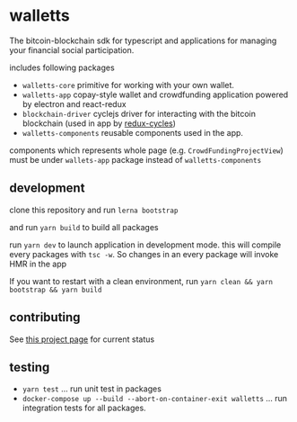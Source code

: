 # walletts

The bitcoin-blockchain sdk for typescript and applications for managing your financial social participation.

includes following packages 
* `walletts-core` primitive for working with your own wallet.
* `walletts-app` copay-style wallet and crowdfunding application powered by electron and react-redux
* `blockchain-driver` cyclejs driver for interacting with the bitcoin blockchain
(used in app by [redux-cycles](https://github.com/cyclejs-community/redux-cycles))
* `walletts-components` reusable components used in the app.

components which represents whole page (e.g. `CrowdFundingProjectView`) must be under `wallets-app` package instead of `walletts-components`

## development

clone this repository and run
`lerna bootstrap`

and
run `yarn build` to build all packages

run `yarn dev` to launch application in development mode. this will compile every packages with `tsc -w`.
So changes in an every package will invoke HMR in the app

If you want to restart with a clean environment, run
`yarn clean && yarn bootstrap && yarn build`

## contributing

See [this project page](https://github.com/joemphilips/cycle-walletts/projects/2?add_cards_query=is%3Aopen) for current status

## testing

* `yarn test` ... run unit test in packages
* `docker-compose up --build --abort-on-container-exit walletts` ... run integration tests for all packages.

